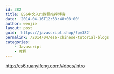 ```yaml
---
id: 382
title: ES6中文入门教程推荐博客
date: '2014-04-16T12:53:48+08:00'
author: wenjie
layout: post
guid: 'https://javascript.shop/?p=382'
permalink: /2014/04/es6-chinese-tutorial-blogs
categories:
    - Javascript
    - 教程
---
```


<http://es6.ruanyifeng.com/#docs/intro>